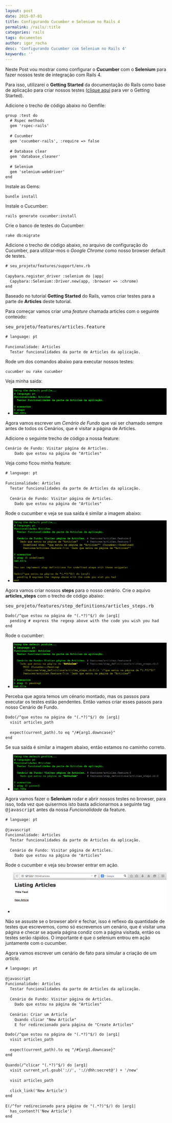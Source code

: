 ```yaml
---
layout: post
date: 2015-07-01
title: Configurando Cucumber e Selenium no Rails 4
permalink: /rails/:title
categories: rails
tags: documentos
author: igor_rocha
desc: 'Configurando Cucumber com Selenium no Rails 4'
keywords: ''
---
```


Neste Post vou mostrar como configurar o **Cucumber** com o **Selenium** para fazer nossos teste de 
integração com Rails 4.

<!--more-->

Para isso, utilizarei o **Getting Started** da documentação do Rails como base de aplicação para criar nossos
testes (<a target='_black' href='http://guides.rubyonrails.org/getting_started.html'>clique aqui</a> 
para ver o Getting Started). 

Adicione o trecho de código abaixo no Gemfile: 

```
group :test do
  # Rspec methods
  gem 'rspec-rails'

  # Cucumber
  gem 'cucumber-rails', :require => false

  # Database clear
  gem 'database_cleaner'

  # Selenium
  gem 'selenium-webdriver'
end
```

Instale as Gems:

```
bundle install
```

Instale o Cucumber:

```
rails generate cucumber:install
```

Crie o banco de testes do Cucumber:

```
rake db:migrate
```

Adicione o trecho de código abaixo, no arquivo de configuração do Cucumber, para utilizar-mos o
*Google Chrome* como nosso browser default de testes.

```
# seu_projeto/features/support/env.rb

Capybara.register_driver :selenium do |app|
  Capybara::Selenium::Driver.new(app, :browser => :chrome)
end
```

Baseado no tutorial **Getting Started** do Rails, vamos criar testes para a parte de **Articles** 
deste tutorial.

Para começar vamos criar uma *feature* chamada articles com o seguinte conteúdo:

<kbd>seu_projeto/features/articles.feature</kbd>


```
# language: pt

Funcionalidade: Articles
  Testar funcionalidades da parte de Articles da aplicação.
```

Rode um dos comandos abaixo para executar nossos testes:

```
cucumber ou rake cucumber
```

Veja minha saida:

<ul class='clearing-thumbs small-9 small-centered columns' data-clearing>
  <li><a class='not-animsition' href='/assets/images/post_02/img_01.png'><img src='/assets/images/post_02/img_01.png'></a></li>
</ul>

Agora vamos escrever um *Cenário de Fundo* que vai ser chamado sempre antes de todos os Cenários, que é visitar
a página de Articles.

Adicione o seguinte trecho de código a nossa feature:

```
Cenário de Fundo: Visitar página de Articles.
    Dado que estou na página de "Articles"
```

Veja como ficou minha feature:

```
# language: pt

Funcionalidade: Articles
  Testar funcionalidades da parte de Articles da aplicação.

  Cenário de Fundo: Visitar página de Articles.
    Dado que estou na página de "Articles"
```

Rode o cucumber e veja se sua saída é similar a imagem abaixo:

<ul class='clearing-thumbs small-9 small-centered columns' data-clearing>
  <li><a class='not-animsition' href='/assets/images/post_02/img_02.png'><img src='/assets/images/post_02/img_02.png'></a></li>
</ul>

Agora vamos criar nossos **steps** para o nosso cenário. Crie o aquivo **articles_steps** com o trecho de
código abaixo:

<kbd>seu_projeto/features/step_definitions/articles_steps.rb</kbd>

```
Dado(/^que estou na página de "(.*?)"$/) do |arg1|
  pending # express the regexp above with the code you wish you had
end
```

Rode o cucumber:

<ul class='clearing-thumbs small-9 small-centered columns' data-clearing>
  <li><a class='not-animsition' href='/assets/images/post_02/img_03.png'><img src='/assets/images/post_02/img_03.png'></a></li>
</ul>

Perceba que agora temos um cénario montado, mas os passos para executar os testes estão pendentes. Então
vamos criar esses passos para nosso Cenário de Fundo.

```
Dado(/^que estou na página de "(.*?)"$/) do |arg1|
  visit articles_path
  
  expect(current_path).to eq "/#{arg1.downcase}"
end
```

Se sua saída é similar a imagem abaixo, então estamos no caminho correto.

<ul class='clearing-thumbs small-9 small-centered columns' data-clearing>
  <li><a class='not-animsition' href='/assets/images/post_02/img_04.png'><img src='/assets/images/post_02/img_04.png'></a></li>
</ul>

Agora vamos fazer o **Selenium** rodar e abrir nossos testes no browser, para isso, toda vez que quisermos
isto basta adicionarmos a seguinte tag <kbd>@javascript</kbd> antes da nossa *Funcionalidade* da feature.


```
# language: pt

@javascript
Funcionalidade: Articles
  Testar funcionalidades da parte de Articles da aplicação.

  Cenário de Fundo: Visitar página de Articles.
    Dado que estou na página de "Articles"
```

Rode o cucumber e veja seu browser entrar em ação.

<ul class='clearing-thumbs small-9 small-centered columns' data-clearing>
  <li><a class='not-animsition' href='/assets/images/post_02/img_05.png'><img src='/assets/images/post_02/img_05.png'></a></li>
</ul>

Não se assuste se o browser abrir e fechar, isso é reflexo da quantidade de testes que escrevemos, como só 
escrevemos um cenário, que é visitar uma página e checar se aquela página condiz com a página visitada, então
os testes serão rápidos. O importante é que o selenium entrou em ação juntamente com o cucumber.

Agora vamos escrever um cenário de fato para simular a criação de um *article*.


```
# language: pt

@javascript
Funcionalidade: Articles
  Testar funcionalidades da parte de Articles da aplicação.

  Cenário de Fundo: Visitar página de Articles.
    Dado que estou na página de "Articles"

  Cenário: Criar um Article
    Quando clicar "New Article"
    E for redirecionado para página de "Create Articles"
```


```
Dado(/^que estou na página de "(.*?)"$/) do |arg1|
  visit articles_path

  expect(current_path).to eq "/#{arg1.downcase}"
end

Quando(/^clicar "(.*?)"$/) do |arg1|
  visit current_url.gsub('://', '://dhh:secret@') + '/new'

  visit articles_path

  click_link('New Article')
end

E(/^for redirecionado para página de "(.*?)"$/) do |arg1|
  has_content?('New Article')
end
```
